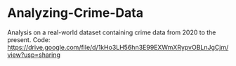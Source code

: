 # Analyzing-Crime-Data
Analysis on a real-world dataset containing crime data from 2020 to the present. 
Code: https://drive.google.com/file/d/1kHo3LH56hn3E99EXWmXRypvOBLnJgCjm/view?usp=sharing
